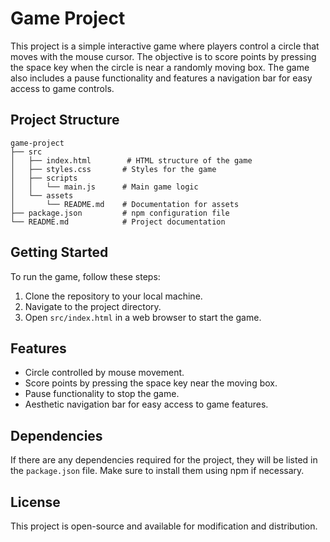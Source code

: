 # Game Project

This project is a simple interactive game where players control a circle that moves with the mouse cursor. The objective is to score points by pressing the space key when the circle is near a randomly moving box. The game also includes a pause functionality and features a navigation bar for easy access to game controls.

## Project Structure

```
game-project
├── src
│   ├── index.html        # HTML structure of the game
│   ├── styles.css       # Styles for the game
│   ├── scripts
│   │   └── main.js      # Main game logic
│   └── assets
│       └── README.md    # Documentation for assets
├── package.json         # npm configuration file
└── README.md            # Project documentation
```

## Getting Started

To run the game, follow these steps:

1. Clone the repository to your local machine.
2. Navigate to the project directory.
3. Open `src/index.html` in a web browser to start the game.

## Features

- Circle controlled by mouse movement.
- Score points by pressing the space key near the moving box.
- Pause functionality to stop the game.
- Aesthetic navigation bar for easy access to game features.

## Dependencies

If there are any dependencies required for the project, they will be listed in the `package.json` file. Make sure to install them using npm if necessary.

## License

This project is open-source and available for modification and distribution.